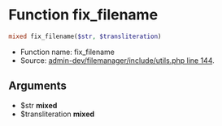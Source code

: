 Function fix_filename
===========================





```php
mixed fix_filename($str, $transliteration)
```

* Function name: fix_filename
* Source: [admin-dev/filemanager/include/utils.php line 144](https://github.com/PrestaShop/PrestaShop/blob/1.6.0.11/admin-dev/filemanager/include/utils.php#L144).

Arguments
---------

* $str **mixed**
* $transliteration **mixed**


